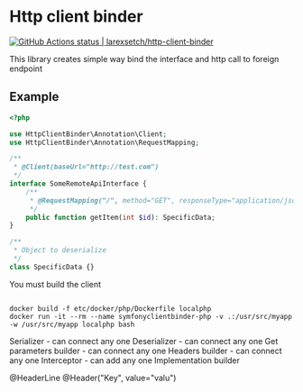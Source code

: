 # Http client binder
[![GitHub Actions status | larexsetch/http-client-binder](https://github.com/larexsetch/http-client-binder/workflows/Check%20all%20tests/badge.svg)](https://github.com/LarexSetch/http-client-binder/actions?query=workflow%3A%22Check+all+tests%22)

This library creates simple way bind the interface and http call to foreign endpoint

## Example

```php
<?php

use HttpClientBinder\Annotation\Client;
use HttpClientBinder\Annotation\RequestMapping;

/**
 * @Client(baseUrl="http://test.com")
 */
interface SomeRemoteApiInterface {
    /**
     * @RequestMapping("/", method="GET", responseType="application/json")
     */
    public function getItem(int $id): SpecificData;
}

/**
 * Object to deserialize
 */
class SpecificData {}
```

You must build the client

```php

```

```
docker build -f etc/docker/php/Dockerfile localphp
docker run -it --rm --name symfonyclientbinder-php -v .:/usr/src/myapp -w /usr/src/myapp localphp bash
```

Serializer - can connect any one
Deserializer - can connect any one
Get parameters builder - can connect any one
Headers builder - can connect any one
Interceptor - can add any one
Implementation builder

@HeaderLine
@Header("Key", value="valu")
